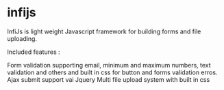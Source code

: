 # infijs
InfiJs is light weight Javascript framework for building forms and file uploading.

Included features : 

Form validation supporting email, minimum and maximum numbers, text validation and others and built in css for button and forms validation erros.
Ajax submit support vai Jquery
Multi file upload system with built in css
